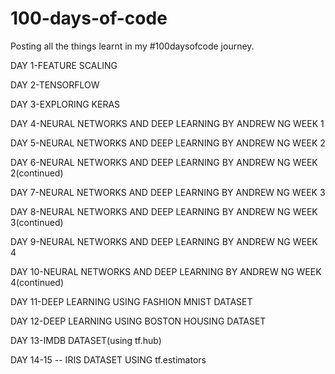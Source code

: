 # 100-days-of-code
Posting all the things learnt in my #100daysofcode journey.

DAY 1-FEATURE SCALING

DAY 2-TENSORFLOW

DAY 3-EXPLORING KERAS

DAY 4-NEURAL NETWORKS AND DEEP LEARNING BY ANDREW NG WEEK 1

DAY 5-NEURAL NETWORKS AND DEEP LEARNING BY ANDREW NG WEEK 2

DAY 6-NEURAL NETWORKS AND DEEP LEARNING BY ANDREW NG WEEK 2(continued)

DAY 7-NEURAL NETWORKS AND DEEP LEARNING BY ANDREW NG WEEK 3

DAY 8-NEURAL NETWORKS AND DEEP LEARNING BY ANDREW NG WEEK 3(continued)

DAY 9-NEURAL NETWORKS AND DEEP LEARNING BY ANDREW NG WEEK 4

DAY 10-NEURAL NETWORKS AND DEEP LEARNING BY ANDREW NG WEEK 4(continued)

DAY 11-DEEP LEARNING USING FASHION MNIST DATASET

DAY 12-DEEP LEARNING USING BOSTON HOUSING DATASET

DAY 13-IMDB DATASET(using tf.hub)

DAY 14-15 -- IRIS DATASET USING tf.estimators
